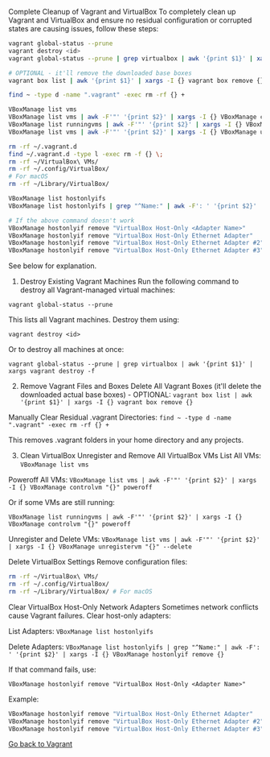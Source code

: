 Complete Cleanup of Vagrant and VirtualBox
To completely clean up Vagrant and VirtualBox and ensure no residual configuration or corrupted states are causing issues, follow these steps:

```bash
vagrant global-status --prune
vagrant destroy <id>
vagrant global-status --prune | grep virtualbox | awk '{print $1}' | xargs vagrant destroy -f

# OPTIONAL - it'll remove the downloaded base boxes
vagrant box list | awk '{print $1}' | xargs -I {} vagrant box remove {}

find ~ -type d -name ".vagrant" -exec rm -rf {} +

VBoxManage list vms
VBoxManage list vms | awk -F'"' '{print $2}' | xargs -I {} VBoxManage controlvm "{}" poweroff
VBoxManage list runningvms | awk -F'"' '{print $2}' | xargs -I {} VBoxManage controlvm "{}" poweroff
VBoxManage list vms | awk -F'"' '{print $2}' | xargs -I {} VBoxManage unregistervm "{}" --delete

rm -rf ~/.vagrant.d
find ~/.vagrant.d -type l -exec rm -f {} \;
rm -rf ~/VirtualBox\ VMs/
rm -rf ~/.config/VirtualBox/
# For macOS
rm -rf ~/Library/VirtualBox/

VBoxManage list hostonlyifs
VBoxManage list hostonlyifs | grep "^Name:" | awk -F': ' '{print $2}' | xargs -I {} VBoxManage hostonlyif remove {}

# If the above command doesn't work
VBoxManage hostonlyif remove "VirtualBox Host-Only <Adapter Name>"
VBoxManage hostonlyif remove "VirtualBox Host-Only Ethernet Adapter"
VBoxManage hostonlyif remove "VirtualBox Host-Only Ethernet Adapter #2"
VBoxManage hostonlyif remove "VirtualBox Host-Only Ethernet Adapter #3"
```

See below for explanation.

1. Destroy Existing Vagrant Machines
   Run the following command to destroy all Vagrant-managed virtual machines:

`vagrant global-status --prune`

This lists all Vagrant machines. Destroy them using:

`vagrant destroy <id>`

Or to destroy all machines at once:

`vagrant global-status --prune | grep virtualbox | awk '{print $1}' | xargs vagrant destroy -f`

2. Remove Vagrant Files and Boxes
   Delete All Vagrant Boxes (it'll delete the downloaded actual base boxes) - OPTIONAL:
   `vagrant box list | awk '{print $1}' | xargs -I {} vagrant box remove {}`

Manually Clear Residual .vagrant Directories:
`find ~ -type d -name ".vagrant" -exec rm -rf {} +`

This removes .vagrant folders in your home directory and any projects.

3. Clean VirtualBox
   Unregister and Remove All VirtualBox VMs
   List All VMs:
   `VBoxManage list vms`

Poweroff All VMs:
`VBoxManage list vms | awk -F'"' '{print $2}' | xargs -I {} VBoxManage controlvm "{}" poweroff`

Or if some VMs are still running:

`VBoxManage list runningvms | awk -F'"' '{print $2}' | xargs -I {} VBoxManage controlvm "{}" poweroff`

Unregister and Delete VMs:
`VBoxManage list vms | awk -F'"' '{print $2}' | xargs -I {} VBoxManage unregistervm "{}" --delete`

Delete VirtualBox Settings
Remove configuration files:

```bash
rm -rf ~/VirtualBox\ VMs/
rm -rf ~/.config/VirtualBox/
rm -rf ~/Library/VirtualBox/ # For macOS
```

Clear VirtualBox Host-Only Network Adapters
Sometimes network conflicts cause Vagrant failures. Clear host-only adapters:

List Adapters:
`VBoxManage list hostonlyifs`

Delete Adapters:
`VBoxManage list hostonlyifs | grep "^Name:" | awk -F': ' '{print $2}' | xargs -I {} VBoxManage hostonlyif remove {}`

If that command fails, use:

`VBoxManage hostonlyif remove "VirtualBox Host-Only <Adapter Name>"`

Example:

```bash
VBoxManage hostonlyif remove "VirtualBox Host-Only Ethernet Adapter"
VBoxManage hostonlyif remove "VirtualBox Host-Only Ethernet Adapter #2"
VBoxManage hostonlyif remove "VirtualBox Host-Only Ethernet Adapter #3"
```


[Go back to Vagrant](README.md)
